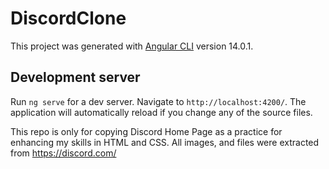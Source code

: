 # DiscordClone

This project was generated with [Angular CLI](https://github.com/angular/angular-cli) version 14.0.1.

## Development server

Run `ng serve` for a dev server. Navigate to `http://localhost:4200/`. The application will automatically reload if you change any of the source files.

This repo is only for copying Discord Home Page as a practice for enhancing my skills in HTML and CSS. All images, and files were extracted from https://discord.com/
